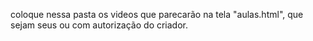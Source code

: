 coloque nessa pasta os videos que parecarão na tela "aulas.html", que sejam seus ou com autorização do criador.
